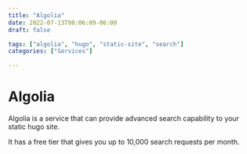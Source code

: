 ```yaml
---
title: "Algolia"
date: 2022-07-13T00:06:09-06:00
draft: false

tags: ["algolia", "hugo", "static-site", "search"]
categories: ["Services"]

---
```


# Algolia

Algolia is a service that can provide advanced search capability to your static hugo site.

It has a free tier that gives you up to 10,000 search requests per month.

